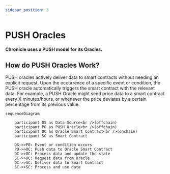 ```yaml
---
sidebar_position: 3
---
```


# PUSH Oracles

**Chronicle uses a PUSH model for its Oracles.**

## How do PUSH Oracles Work?
PUSH oracles actively deliver data to smart contracts without needing an explicit request. Upon the occurrence of a specific event or condition, the PUSH oracle automatically triggers the smart contract with the relevant data. For example, a PUSH Oracle might send price data to a smart contract every X minutes/hours, or whenever the price deviates by a certain percentage from its previous value.


```mermaid
sequenceDiagram
  
    participant DS as Data Source<br />(offchain)
    participant PO as PUSH Oracle<br />(offchain)
    participant OC as Oracle Smart Contract<br />(onchain)
    participant SC as Smart Contract

    DS->>PO: Event or condition occurs
    PO->>OC: Push data to Oracle Smart Contract
    OC->>OC: Process data and update the state
    SC->>OC: Request data from Oracle
    OC->>SC: Deliver data to Smart Contract
    SC->>SC: Process and use data
```

